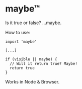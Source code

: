# maybe™

Is it true or false? ...maybe.


How to use:

```
import 'maybe'

[...]

if (visible || maybe) {
  // Will it return true? Maybe!
  return true
}
```

Works in Node & Browser.
